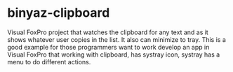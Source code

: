 # binyaz-clipboard
Visual FoxPro project that watches the clipboard for any text and as it shows whatever user copies in the list. It also can minimize to tray. This is a good example for those programmers want to work develop an app in Visual FoxPro that working with clipboard, has systray icon, systray has a menu to do different actions.
